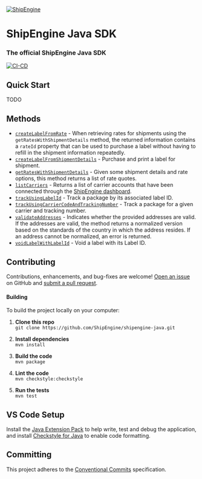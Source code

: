 [![ShipEngine](https://shipengine.github.io/img/shipengine-logo-wide.png)](https://www.shipengine.com/)

ShipEngine Java SDK
=====================================================
### The official ShipEngine Java SDK

[![CI-CD](https://github.com/ShipEngine/shipengine-java/actions/workflows/CI.yml/badge.svg)](https://github.com/ShipEngine/shipengine-java/actions/workflows/CI.yml)

Quick Start
--------------------------
TODO

Methods
-------------------------------
* [`createLabelFromRate`](./docs/create-label-from-rate.md) - When retrieving rates for shipments using the `getRatesWithShipmentDetails` method, the returned information contains a `rateId` property that can be used to purchase a label without having to refill in the shipment information repeatedly.
* [`createLabelFromShipmentDetails`](./docs/create-label-from-shipment-details.md) - Purchase and print a label for shipment.
* [`getRatesWithShipmentDetails`](./docs/get-rates-with-shipment-details.md) - Given some shipment details and rate options, this method returns a list of rate quotes.
* [`listCarriers`](./docs/list-carriers.md) - Returns a list of carrier accounts that have been connected through
the [ShipEngine dashboard](https://www.shipengine.com/docs/carriers/setup/).
* [`trackUsingLabelId`](./docs/track-using-label-id.md) - Track a package by its associated label ID.
* [`trackUsingCarrierCodeAndTrackingNumber`](./docs/track-using-carrier-code-and-tracking-number.md) - Track a package for a given carrier and tracking number.
* [`validateAddresses`](./docs/validate-addresses.md) - Indicates whether the provided addresses are valid. If the addresses are valid, the method returns a normalized version based on the standards of the country in which the address resides. If an address cannot be normalized, an error is returned.
* [`voidLabelWithLabelId`](./docs/void-label-with-label-id.md) - Void a label with its Label ID.

Contributing
--------------------------
Contributions, enhancements, and bug-fixes are welcome!  [Open an issue](https://github.com/ShipEngine/shipengine-java/issues) on GitHub and [submit a pull request](https://github.com/ShipEngine/shipengine-java/pulls).

#### Building
To build the project locally on your computer:

1. __Clone this repo__<br>
`git clone https://github.com/ShipEngine/shipengine-java.git`

2. __Install dependencies__<br>
`mvn install`

3. __Build the code__<br>
`mvn package`

4. __Lint the code__<br>
`mvn checkstyle:checkstyle`

5. __Run the tests__<br>
`mvn test`

VS Code Setup
-------------------------
Install the [Java Extension Pack](https://marketplace.visualstudio.com/items?itemName=vscjava.vscode-java-pack) to help write, test and debug the application, and install [Checkstyle for Java](https://marketplace.visualstudio.com/items?itemName=shengchen.vscode-checkstyle) to enable code formatting.

Committing
-------------------------
This project adheres to the [Conventional Commits](https://www.conventionalcommits.org/en/v1.0.0/) specification.
